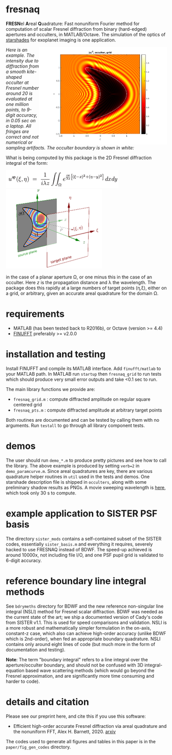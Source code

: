 # fresnaq

**FRESN**el **A**real **Q**uadrature:
Fast nonuniform Fourier
method for computation of scalar Fresnel diffraction from
binary (hard-edged) apertures and occulters, in MATLAB/Octave.
The simulation of the optics
of [starshades](http://sister.caltech.edu/) for exoplanet imaging
is one application.

<img align="right" src="pics/kite_grid.png" width=400>

*Here is an example. The intensity due to diffraction from a smooth kite-shaped occulter at Fresnel number around 20 is evaluated at one million points, to 9-digit accuracy, in 0.05 sec on a laptop. All fringes are correct and not numerical or sampling artifacts. The occulter boundary is shown in white:*

What is being computed by this package is the 2D Fresnel diffraction integral of the form:

<p float="left">
<img src="pics/math_fres.png" />
<img src="pics/geom.png" width=300 />
</p>

in the case of a planar aperture &Omega;,
or one minus this in the case of an occulter.
Here _z_ is the propagation distance and &lambda; the wavelength.
The package does this rapidly at a large numbers of target points (&eta;,&xi;),
either on a grid, or arbitrary,
given an accurate areal quadrature for the domain &Omega;.

# requirements

* MATLAB (has been tested back to R2016b), or Octave (version >= 4.4)
* [FINUFFT](https://github.com/flatironinstitute/finufft) preferably >= v2.0.0

# installation and testing

Install FINUFFT and compile its MATLAB interface.
Add ``finufft/matlab`` to your MATLAB path.
In MATLAB run ``startup`` then ``fresnaq_grid`` to run tests which should
produce very small error outputs and take <0.1 sec to run.

The main library functions we provide are:

* ``fresnaq_grid.m`` : compute diffracted amplitude on regular square centered grid
* ``fresnaq_pts.m`` : compute diffracted amplitude at arbitrary target points

Both routines are documented and can be tested by calling them with no arguments. Run ``testall`` to go through all library component tests.

# demos

The user should run ``demo_*.m`` to produce pretty pictures and see
how to call the library.
The above example is produced by setting ``verb=2`` in ``demo_paramcurve.m``.
Since areal quadratures are key, there are various
quadrature helper routines in ``util`` used in the tests and demos.
One starshade description file is shipped in ``occulters``, along with
some preliminary shadow results as PNGs.
A movie sweeping wavelength is [here](https://users.flatironinstitute.org/~ahb/images/fres_sweep.mp4), which took only 30 s to compute.

# example application to SISTER PSF basis

The directory ``sister_mods`` contains a self-contained subset of the SISTER
codes, essentially ``sister_basis.m`` and everything it requires, severely
hacked to use FRESNAQ instead of BDWF. The speed-up achieved is around
10000x, not including file I/O, and one PSF pupil grid is validated to
6-digit accuracy.

# reference boundary line integral methods

See ``bdrymeths`` directory for BDWF and the new reference non-singular line integral (NSLI) method for Fresnel scalar diffraction.
BDWF was needed as the current state of the art; we ship a documented version
of Cady's code from SISTER v1.1.
This is used for speed comparisons and validation.
NSLI is a more robust and mathematically simpler formulation
in the on-axis, constant-z case,
which also can achieve high-order accuracy (unlike BDWF which is 2nd-order),
when fed an appropriate boundary quadrature. NSLI contains only around eight lines of code (but much more in the form of documentation and testing).

**Note**: The term "boundary integral" refers to a line integral over the aperture/occulter boundary, and should not be confused with 3D integral-equation based wave scattering methods (which would go beyond the Fresnel approximation, and are significantly more time consuming and harder to code).

# details and citation

Please see our preprint here, and cite this if you use this software:

  * Efficient high-order accurate Fresnel diffraction via areal quadrature and the nonuniform FFT, Alex H. Barnett, 2020. [arxiv](https://arxiv.org/abs/2010.05978)

The codes used to generate all figures and tables in this paper is in the ``paper/fig_gen_codes`` directory.